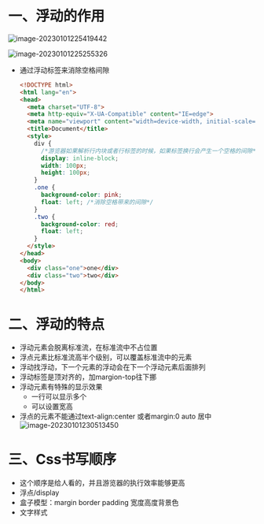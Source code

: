 # 一、浮动的作用

![image-20230101225419442](https://yrecord.oss-cn-hangzhou.aliyuncs.com/picture/202301012254496.png)

![image-20230101225255326](https://yrecord.oss-cn-hangzhou.aliyuncs.com/picture/202301012252373.png)

- 通过浮动标签来消除空格间隙

  ```html
  <!DOCTYPE html>
  <html lang="en">
  <head>
    <meta charset="UTF-8">
    <meta http-equiv="X-UA-Compatible" content="IE=edge">
    <meta name="viewport" content="width=device-width, initial-scale=1.0">
    <title>Document</title>
    <style>
      div {
        /*游览器如果解析行内块或者行标签的时候，如果标签换行会产生一个空格的间隙*/
        display: inline-block;
        width: 100px;
        height: 100px;
      }
      .one {
        background-color: pink;
        float: left; /*消除空格带来的间隙*/
      }
      .two {
        background-color: red;
        float: left;
      }
    </style>
  </head>
  <body>
    <div class="one">one</div>
    <div class="two">two</div>
  </body>
  </html>
  ```

# 二、浮动的特点

- 浮动元素会脱离标准流，在标准流中不占位置
- 浮点元素比标准流高半个级别，可以覆盖标准流中的元素
- 浮动找浮动，下一个元素的浮动会在下一个浮动元素后面排列
- 浮动标签是顶对齐的，加margion-top往下挪
- 浮动元素有特殊的显示效果
  - 一行可以显示多个
  - 可以设置宽高
- 浮点的元素不能通过text-align:center 或者margin:0 auto 居中 ![image-20230101230513450](https://yrecord.oss-cn-hangzhou.aliyuncs.com/picture/202301012305511.png)

# 三、Css书写顺序

- 这个顺序是给人看的，并且游览器的执行效率能够更高
- 浮点/display
- 盒子模型：margin border padding 宽度高度背景色
- 文字样式
